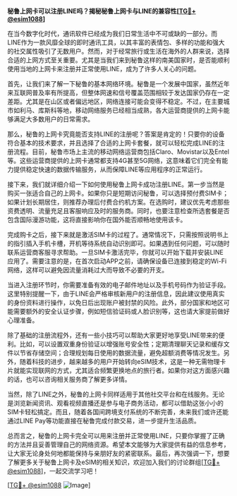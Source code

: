 **秘鲁上网卡可以注册LINE吗？揭秘秘鲁上网卡与LINE的兼容性[[TG💪+ @esim1088](https://t.me/s/esim1088)]**

在当今数字化时代，通讯软件已经成为我们日常生活中不可或缺的一部分。而LINE作为一款风靡全球的即时通讯工具，以其丰富的表情包、多样的功能和强大的社交属性吸引了无数用户。然而，对于经常旅行或生活在海外的人群来说，选择合适的上网方式至关重要。尤其是当我们来到秘鲁这样的南美国家时，是否能顺利使用当地的上网卡来注册并正常使用LINE，成为了许多人关心的问题。

首先，让我们来了解一下秘鲁的基本网络环境。秘鲁是一个发展中国家，虽然近年来互联网普及率有所提高，但整体网速和信号覆盖范围相较于发达国家仍存在一定差距。尤其是在山区或者偏远地区，网络连接可能会变得不稳定。不过，在主要城市如利马、库斯科等地，移动网络服务已经相当成熟，各大运营商提供的上网卡能够满足大多数用户的日常需求。

那么，秘鲁的上网卡究竟能否支持LINE的注册呢？答案是肯定的！只要你的设备符合基本的技术要求，并且选择了合适的上网卡套餐，就可以轻松完成LINE的注册流程。目前，秘鲁市场上主流的移动网络运营商包括Claro、Movistar以及Entel等。这些运营商提供的上网卡通常都支持4G甚至5G网络，这意味着它们完全有能力提供稳定快速的数据传输服务，从而保障LINE等应用程序的正常运行。

接下来，我们就详细介绍一下如何使用秘鲁上网卡成功注册LINE。第一步当然是购买一张适合自己的上网卡。如果你只是短期访问秘鲁，可以选择预付费SIM卡；如果计划长期居住，则推荐办理后付费合约机方案。在选购时，建议优先考虑那些资费透明、流量充足且客服响应及时的服务商。同时，也要注意检查所选套餐是否包含国际漫游功能，这将直接影响你在国外能否顺畅地使用该卡。

完成购卡之后，接下来就是激活SIM卡的过程了。通常情况下，只需按照说明书上的指引插入手机卡槽，开机等待系统自动识别即可。如果遇到任何问题，可以随时联系运营商客服寻求帮助。一旦SIM卡激活完毕，你就可以开始下载并安装LINE应用了。需要注意的是，在首次启动APP之前，请确保设备已连接到稳定的Wi-Fi网络，这样可以避免因流量消耗过大而导致不必要的开支。

当进入注册环节时，你需要准备有效的电子邮件地址以及手机号码作为验证手段。这里特别提醒一下，由于LINE会严格审核新用户的注册信息，因此建议使用真实的身份资料进行操作，以免日后出现账户被封禁的风险。此外，部分国家和地区可能需要额外的安全认证步骤，例如短信验证码或人脸识别等，这也请大家提前做好心理准备。

除了基础的注册流程外，还有一些小技巧可以帮助大家更好地享受LINE带来的便利。比如，可以设置双重身份验证以增强账号安全性；定期清理聊天记录和缓存文件以节省存储空间；合理规划每日使用的数据流量，避免超额消费等情况发生。另外，随着科技的进步，越来越多的用户开始转向eSIM技术，这是一种无需物理卡片就能实现联网的方式，尤其适合频繁更换地点的旅行者。如果你对这方面感兴趣的话，也可以咨询相关服务商了解更多详情。

当然，除了LINE之外，秘鲁的上网卡同样适用于其他社交平台和在线服务。无论是浏览新闻资讯、观看视频直播还是参与电子商务活动，都可以借助这张小小的SIM卡轻松搞定。而且，随着各国间跨境支付系统的不断完善，未来我们或许还能通过LINE Pay等功能直接在秘鲁完成付款交易，进一步提升生活品质。

总而言之，秘鲁的上网卡完全可以用来注册并正常使用LINE，只要你掌握了正确的方法并且妥善管理自己的网络资源。希望本文能够为大家提供有益的信息参考，让大家无论身处何地都能保持与亲朋好友的紧密联系。最后，再次强调一下，想要了解更多关于秘鲁上网卡及eSIM的相关知识，欢迎加入我们的讨论群组[[TG💪+ @esim1088](https://t.me/s/esim1088)]，一起交流学习吧！

[[TG💪+ @esim1088](https://t.me/s/esim1088) ![Image](https://i.postimg.cc/4NQfJmqS/Snipaste-2025-05-13-00-14-12.png)]